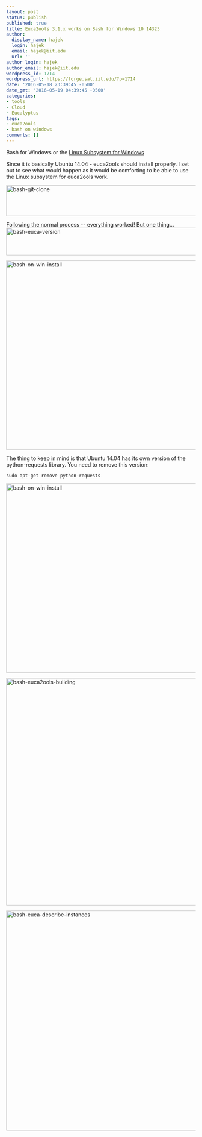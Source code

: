 ```yaml
---
layout: post
status: publish
published: true
title: Euca2ools 3.1.x works on Bash for Windows 10 14323
author:
  display_name: hajek
  login: hajek
  email: hajek@iit.edu
  url: ''
author_login: hajek
author_email: hajek@iit.edu
wordpress_id: 1714
wordpress_url: https://forge.sat.iit.edu/?p=1714
date: '2016-05-18 23:39:45 -0500'
date_gmt: '2016-05-19 04:39:45 -0500'
categories:
- tools
- Cloud
- Eucalyptus
tags:
- euca2ools
- bash on windows
comments: []
---
```

<p>Bash for Windows or the <a href="http://blog.dustinkirkland.com/2016/04/howto-ubuntu-on-windows.html">Linux Subsystem for Windows</a> </p>
<p>Since it is basically Ubuntu 14.04 - euca2ools should install properly.  I set out to see what would happen as it would be comforting to be able to use the Linux subsystem for euca2ools work. </p>
<p><a href="/assets/2016/05/bash-git-clone.png"><img src="/assets/2016/05/bash-git-clone.png" alt="bash-git-clone" width="846" height="82" class="aligncenter size-full wp-image-1718" /></a></p>
<p>Following the normal process -- everything worked!  But one thing...<br />
<a href="/assets/2016/05/bash-euca-version.png"><img src="/assets/2016/05/bash-euca-version.png" alt="bash-euca-version" width="888" height="73" class="aligncenter size-full wp-image-1717" /></a></p>
<p><a href="/assets/2016/05/bash-on-win-install.png"><img src="/assets/2016/05/bash-on-win-install-1024x608.png" alt="bash-on-win-install" width="845" height="502" class="aligncenter size-large wp-image-1719" /></a></p>
<p>The thing to keep in mind is that Ubuntu 14.04 has its own version of the python-requests library.  You need to remove this version:</p>
<p><code>sudo apt-get remove python-requests</code></p>
<p><a href="/assets/2016/05/bash-on-win-install.png"><img src="/assets/2016/05/bash-on-win-install-1024x608.png" alt="bash-on-win-install" width="845" height="502" class="aligncenter size-large wp-image-1719" /></a></p>
<p><a href="/assets/2016/05/bash-euca2ools-building.png"><img src="/assets/2016/05/bash-euca2ools-building.png" alt="bash-euca2ools-building" width="859" height="603" class="aligncenter size-full wp-image-1715" /></a></p>
<p><a href="/assets/2016/05/bash-euca-describe-instances.png"><img src="/assets/2016/05/bash-euca-describe-instances.png" alt="bash-euca-describe-instances" width="908" height="584" class="aligncenter size-full wp-image-1716" /></a></p>
